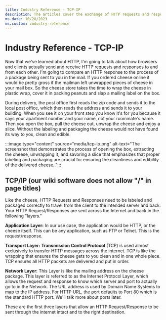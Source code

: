 ```yaml
---
title: Industry Reference - TCP-IP
description: The articles cover the exchange of HTTP requests and responses between browsers and clients. The  process is illustrated by comparing an HTTP response to receiving a properly packaged item in the mail, using the example of ordering cheese online.
ms.date: 10/28/2023
ms.custom: industry-reference
---
```


# Industry Reference - TCP-IP

Now that we've learned about HTTP, I'm going to talk about how browsers and clients actually send and receive HTTP requests and responses to and from each other. I'm going to compare an HTTP response to the process of
a package being sent to you in the mail. If you ordered cheese online it would be pretty gross if the mailman left unwrapped pieces of cheese in your mail box. So the cheese store takes the time to wrap the cheese in
plastic wrap, cover it in packing peanuts and slap a mailing label on the box.

During delivery, the post office first reads the zip code and sends it to the local post office, which then reads the address and sends it to your building. When you see it on your front step you know it's for you
because it says your apartment number and your name, not your roommate's name. Then you open the box, pull the cheese out, unwrap the cheese and enjoy a slice. Without the labeling and packaging the cheese would not
have found its way to you, clean and edible.

:::image type="content" source="media/tcp-ip.png" alt-text="The screenshot that demonstrates the process of opening the box, extracting the cheese, unwrapping it, and savoring a slice that emphasizes that proper labeling and packaging are crucial for ensuring the cleanliness and edibility of the delivered cheese..":::

## TCP/IP (our wiki software does not allow "/" in page titles)

Like the cheese, HTTP Requests and Responses need to be labeled and packaged correctly to travel from the client to the intended server and back. Your HTTP Request/Responses are sent across the Internet and back
in the following "layers."

**Application Layer:** In our use case, the application would be HTTP, or the cheese itself. This can be any application, such as FTP or Telnet. This is the request/response.

**Transport Layer:** **Transmission Control Protocol** (TCP) is used almost exclusively to transfer HTTP messages across the internet. TCP is like the wrapping that ensures the cheese gets to you clean and in one whole
piece. TCP ensures all HTTP packets are delivered and put in order.

**Network Layer:** This Layer is like the mailing address on the cheese package. This layer is referred to as the Internet Protocol Layer, which allows the request and response to know which server and port to
actually go to in the Network. The URL address is used by Domain Name Systems to map to the IP address. For HTTP URL, the port defaults to Port 80 which is the standard HTTP port. We'll talk more about ports
later.

These are the first three layers that allow an HTTP Request/Response to be sent through the internet intact and to the right destination.
